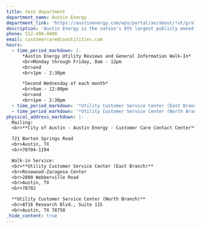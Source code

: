 ```yaml
---
title: test department
department_name: Austin Energy
department_link: 'https://austinenergy.com/wps/portal/ae/about/!ut/p/a1/jc_LDoIwEAXQb2HBlk55GHRXq_LQSOICsRuDpgIGCikF4t-LJu4kOrtJzs2dQQwliIm0L7JUFbVIy9fOZmfsOzZeAg7dDZ4D8fd2fKCB5WE8gtMIYGII_MofEXsTMF3Tp2AG0TpaQRBHMYm2FDxqfcB0RfjHkURcLDdDTPIbl1wanRyfy5Vq2oUOOgzDYKRdqwrBBZfZw7jWlQ7fgnndKpR886ipErg7Zb8jmvYEbArj_A!!/dl5/d5/L2dJQSEvUUt3QS80SmlFL1o2XzAyODJIQzAySUc3MjgwQUdDQks1Vk4xUTA0/'
description: 'Austin Energy is the nation’s 8th largest publicly owned electric utility, serving more than 1 million residents in Greater Austin.'
phone: 512-494-9400
email: customercare@coautilities.com
hours:
  - time_period_markdown: |-
      *Austin Energy Utility Reviews and General Information Walk-In*
      <br>Monday through Friday, 8am - 12pm
      <br>and
      <br>1pm - 2:30pm

      *Second Wednesday of each month*
      <br>9am - 12:00pm
      <br>and
      <br>1pm - 2:30pm
  - time_period_markdown: '*Utility Customer Service Center (East Branch)*Monday through Friday, 7:45 a.m. to 4:30 p.m'
  - time_period_markdown: '*Utility Customer Service Center (North Branch)*Monday through Friday, 7:45 a.m. to 5:00 p.m.'
physical_address_markdown: |-
  Mailing:
  <br>**City of Austin - Austin Energy - Customer Care Contact Center**

  721 Barton Springs Road
  <br>Austin, TX
  <br>78704-1194

  Walk-in Service:
  <br>**Utility Customer Service Center (East Branch)**
  <br>Rosewood-Zaragosa Center
  <br>2800 Webberville Road
  <br>Austin, TX
  <br>78702

  **Utility Customer Service Center (North Branch)**
  <br>8716 Research Blvd., Suite 115
  <br>Austin, TX 78758
_hide_content: true
---
```

